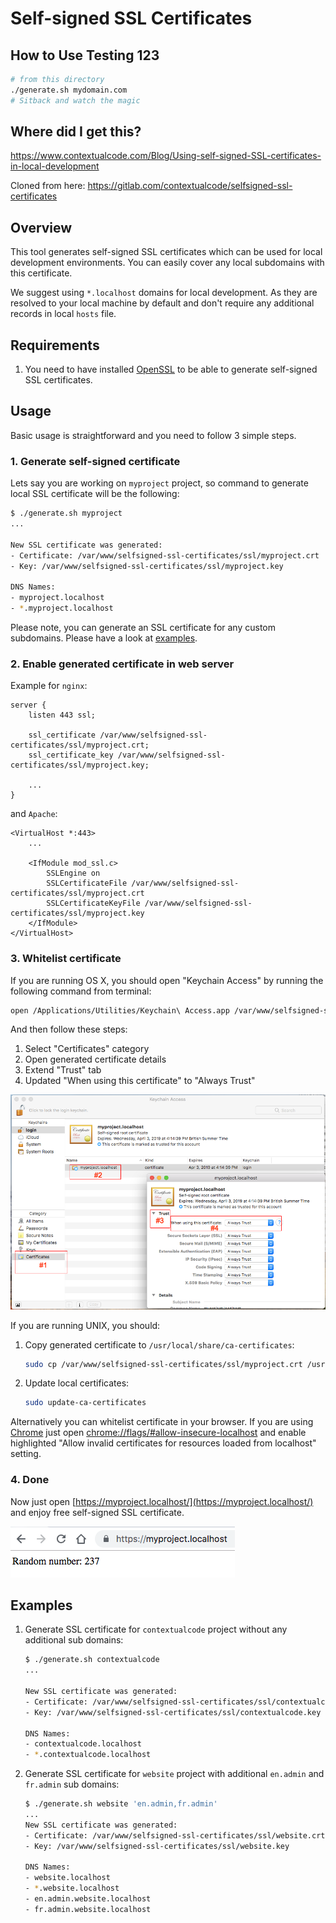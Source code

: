 # Self-signed SSL Certificates

## How to Use Testing 123
```bash
# from this directory
./generate.sh mydomain.com
# Sitback and watch the magic
```

## Where did I get this?
https://www.contextualcode.com/Blog/Using-self-signed-SSL-certificates-in-local-development

Cloned from here:
https://gitlab.com/contextualcode/selfsigned-ssl-certificates

## Overview
This tool generates self-signed SSL certificates which can be used for local development environments. You can easily cover any local subdomains with this certificate.

We suggest using `*.localhost` domains for local development. As they are resolved to your local machine by default and don't require any additional records in local `hosts` file.

## Requirements

1. You need to have installed [OpenSSL](https://github.com/openssl/openssl) to be able to generate self-signed SSL certificates. 

## Usage

Basic usage is straightforward and you need to follow 3 simple steps.

### 1. Generate self-signed certificate

Lets say you are working on `myproject` project, so command to generate local SSL certificate will be the following:

```bash
$ ./generate.sh myproject
...

New SSL certificate was generated:
- Certificate: /var/www/selfsigned-ssl-certificates/ssl/myproject.crt
- Key: /var/www/selfsigned-ssl-certificates/ssl/myproject.key

DNS Names:
- myproject.localhost
- *.myproject.localhost
```

Please note, you can generate an SSL certificate for any custom subdomains. Please have a look at [examples](#examples).

### 2. Enable generated certificate in web server

Example for `nginx`:
```
server {
    listen 443 ssl;

    ssl_certificate /var/www/selfsigned-ssl-certificates/ssl/myproject.crt;
    ssl_certificate_key /var/www/selfsigned-ssl-certificates/ssl/myproject.key;

    ...
}
```

and `Apache`: 
```
<VirtualHost *:443>
    ...

    <IfModule mod_ssl.c>
        SSLEngine on
        SSLCertificateFile /var/www/selfsigned-ssl-certificates/ssl/myproject.crt
        SSLCertificateKeyFile /var/www/selfsigned-ssl-certificates/ssl/myproject.key
    </IfModule>
</VirtualHost>
```

### 3. Whitelist certificate

If you are running OS X, you should open "Keychain Access" by running the following command from terminal:
```bash
open /Applications/Utilities/Keychain\ Access.app /var/www/selfsigned-ssl-certificates/ssl/myproject.crt
```

And then follow these steps:
1. Select "Certificates" category
2. Open generated certificate details
3. Extend "Trust" tab
4. Updated "When using this certificate" to "Always Trust"

![](doc/images/osx_whitelist_selfsigned_cert_2.png)

If you are running UNIX, you should:
1. Copy generated certificate to `/usr/local/share/ca-certificates`:
    ``` bash
    sudo cp /var/www/selfsigned-ssl-certificates/ssl/myproject.crt /usr/local/share/ca-certificates/
    ```
2. Update local certificates:
    ```bash
   sudo update-ca-certificates
    ```

Alternatively you can whitelist certificate in your browser. If you are using [Chrome](https://www.google.com/chrome/) just open [chrome://flags/#allow-insecure-localhost](chrome://flags/#allow-insecure-localhost) and enable highlighted "Allow invalid certificates for resources loaded from localhost" setting.

### 4. Done

Now just open [https://myproject.localhost/](https://myproject.localhost/) and enjoy free self-signed SSL certificate.

![](doc/images/local_ssl_certificate.png)

## Examples

1. Generate SSL certificate for `contextualcode` project without any additional sub domains:
    ```bash
    $ ./generate.sh contextualcode
    ...

    New SSL certificate was generated:
    - Certificate: /var/www/selfsigned-ssl-certificates/ssl/contextualcode.crt
    - Key: /var/www/selfsigned-ssl-certificates/ssl/contextualcode.key
    
    DNS Names:
    - contextualcode.localhost
    - *.contextualcode.localhost
    ``` 
2. Generate SSL certificate for `website` project with additional `en.admin` and `fr.admin` sub domains:
    ```bash
    $ ./generate.sh website 'en.admin,fr.admin'
    ...
    New SSL certificate was generated:
    - Certificate: /var/www/selfsigned-ssl-certificates/ssl/website.crt
    - Key: /var/www/selfsigned-ssl-certificates/ssl/website.key
    
    DNS Names:
    - website.localhost
    - *.website.localhost
    - en.admin.website.localhost
    - fr.admin.website.localhost
    ```

